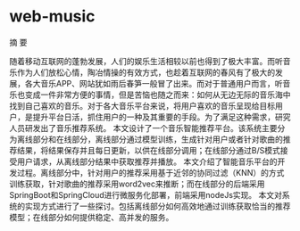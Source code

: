 # web-music
摘  要

随着移动互联网的蓬勃发展，人们的娱乐生活相较以前也得到了极大丰富。而听音乐作为人们放松心情，陶冶情操的有效方式，也趁着互联网的春风有了极大的发展，各大音乐APP、网站犹如雨后春笋一般冒了出来。而对于普通用户而言，听音乐也变成一件非常方便的事情，但是苦恼也随之而来：如何从无边无际的音乐海中找到自己喜欢的音乐。对于各大音乐平台来说，将用户喜欢的音乐呈现给目标用户，是提升平台日活，抓住用户的一种及其重要的手段。为了满足这种需求，研究人员研发出了音乐推荐系统。
本文设计了一个音乐智能推荐平台。该系统主要分为离线部分和在线部分，离线部分通过模型训练，生成针对用户或者针对歌曲的推荐结果，将结果保存并且每日更新，以供在线部分调用；在线部分通过B/S模式接受用户请求，从离线部分结果中获取推荐并播放。
本文介绍了智能音乐平台的开发过程。离线部分中，针对用户的推荐采用基于近邻的协同过滤（KNN）的方式训练获取，针对歌曲的推荐采用word2vec来推断；而在线部分的后端采用SpringBoot和SpringCloud进行微服务化部署，前端采用nodeJs实现。 
本文对系统的实现方式进行了一些探讨。包括离线部分如何高效地通过训练获取恰当的推荐模型；在线部分如何提供稳定、高并发的服务。

